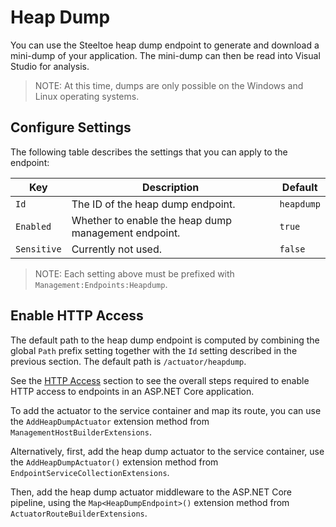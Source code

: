 # Heap Dump

You can use the Steeltoe heap dump endpoint to generate and download a mini-dump of your application. The mini-dump can then be read into Visual Studio for analysis.

>NOTE: At this time, dumps are only possible on the Windows and Linux operating systems.

## Configure Settings

The following table describes the settings that you can apply to the endpoint:

| Key | Description | Default |
| --- | --- | --- |
| `Id` | The ID of the heap dump endpoint. | `heapdump` |
| `Enabled` | Whether to enable the heap dump management endpoint. | `true` |
| `Sensitive` | Currently not used. | `false` |

>NOTE: Each setting above must be prefixed with `Management:Endpoints:Heapdump`.

## Enable HTTP Access

The default path to the heap dump endpoint is computed by combining the global `Path` prefix setting together with the `Id` setting described in the previous section. The default path is `/actuator/heapdump`.

See the [HTTP Access](./using-endpoints.html#http-access) section to see the overall steps required to enable HTTP access to endpoints in an ASP.NET Core application.

To add the actuator to the service container and map its route, you can use the `AddHeapDumpActuator` extension method from `ManagementHostBuilderExtensions`.

Alternatively, first,  add the heap dump actuator to the service container, use the `AddHeapDumpActuator()` extension method from `EndpointServiceCollectionExtensions`.

Then, add the heap dump actuator middleware to the ASP.NET Core pipeline, using the `Map<HeapDumpEndpoint>()` extension method from `ActuatorRouteBuilderExtensions`.
